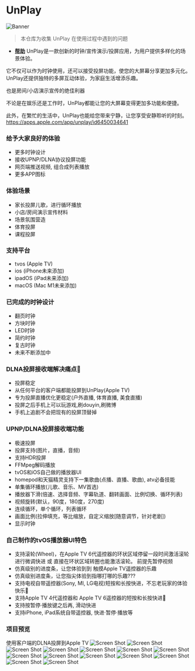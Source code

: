 # UnPlay
![Banner](https://raw.githubusercontent.com/suaptv/UnPlay/main/images/UnPlay.jpg)
> 本仓库为收集 UnPlay 在使用过程中遇到的问题
- **[帮助](https://github.com/suaptv/UnPlay/blob/main/Help)**
UnPlay是一款创新的时钟/宣传演示/投屏应用，为用户提供多样化的场景体验。

它不仅可以作为时钟使用，还可以接受投屏功能，使您的大屏幕分享更加多元化。
UnPlay还提供独特的多屏互动体验，为家庭生活增添乐趣。

也是房间/小店演示宣传的绝佳利器

不论是在娱乐还是工作时，UnPlay都能让您的大屏幕变得更加多功能和便捷。

此外，在繁忙的生活中，UnPlay也能给您带来宁静，让您享受安静聆听的时刻。
https://apps.apple.com/app/unplay/id6450034641
### 给予大家良好的体验
- 更多时钟设计 
- 接收UPNP/DLNA协议投屏功能
- 网页端推送视频, 组合成列表播放
- 更多APP图标 

### 体验场景
- 家长投屏儿歌，进行循环播放
- 小店/房间演示宣传材料
- 场景氛围营造
- 体育投屏
- 课程投屏

### 支持平台
- tvos (Apple TV)
- ios (iPhone未来添加)
- ipadOS (iPad未来添加)
- macOS (Mac M1未来添加)
  
### 已完成的时钟设计
- 翻页时钟
- 方块时钟
- LED时钟
- 简约时钟
- 复古时钟
- 未来不断添加中

### DLNA投屏接收端解决痛点🎉
- 投屏稳定
- 从任何平台的客户端都能投屏到UnPlay(Apple TV)
- 专为投屏直播优化更稳定(户外直播, 体育直播, 美食直播)
- 投屏之后手机上可以玩游戏,刷douyin,刷微博
- 手机上追剧不会把现有的投屏顶替掉

### UPNP/DLNA投屏接收端功能
- 极速投屏
- 投屏支持(图片，直播，音频)
- 支持HDR投屏
- FFMpeg解码播放
- tvOS和iOS自己做的播放器UI
- homepod和天猫精灵支持下一集歌曲(点播、直播、歌曲), atv必备技能
- 单集循环播放(儿歌、音乐、MV首选)
- 播放器下滑(倍速、选择音频、字幕轨道、翻转画面、比例切换、循环列表)
- 视频旋转(默认，90度，180度，270度)
- 连续循环，单个循环，列表循环
- 画面比例(拉伸填充，等比缩放，自定义缩放[随意调节，针对老剧])
- 显示时钟

### 自己制作的tvOS播放器UI特色
- 支持滚轮(Wheel)，在Apple TV 6代遥控器的环状区域停留一段时间激活滚轮进行微调快进
  或 直接在环状区域转圈也能激活滚轮。
  前提先暂停视频
- 仿真级别的进度条，让您体验到到 触摸Apple TV遥控器的乐趣
- 仿真级别进度条，让您指尖体验到指哪打哪的乐趣???
- 支持电视自带遥控器(Sony, MI, LG电视)短按和长按快进，不忘老玩家的体验快乐🎉
- 支持Apple TV 4代遥控器和 Apple TV 6遥控器的短按和长按快进🎉
- 支持按暂停·播放键之后再, 滑动快进
- 支持iPhone, iPad系统自带遥控器, 快进·暂停·播放等

### 项目预览
使用客户端的DLNA投屏到Apple TV
![Screen Shot](https://raw.githubusercontent.com/suaptv/UnPlay/master/images/104.jpg)
![Screen Shot](https://raw.githubusercontent.com/suaptv/UnPlay/master/images/102.jpg)
![Screen Shot](https://raw.githubusercontent.com/suaptv/UnPlay/master/images/103.jpg)
![Screen Shot](https://raw.githubusercontent.com/suaptv/UnPlay/master/images/88.png)
![Screen Shot](https://raw.githubusercontent.com/suaptv/UnPlay/master/images/99.jpg)
![Screen Shot](https://raw.githubusercontent.com/suaptv/UnPlay/master/images/100.jpg)
![Screen Shot](https://raw.githubusercontent.com/suaptv/UnPlay/master/images/101.jpg)
![Screen Shot](https://raw.githubusercontent.com/suaptv/UnPlay/master/images/11.jpg)
![Screen Shot](https://raw.githubusercontent.com/suaptv/UnPlay/master/images/22.jpg)
![Screen Shot](https://raw.githubusercontent.com/suaptv/UnPlay/master/images/33.jpg)
![Screen Shot](https://raw.githubusercontent.com/suaptv/UnPlay/master/images/44.jpg)
![Screen Shot](https://raw.githubusercontent.com/suaptv/UnPlay/master/images/55.jpg)
![Screen Shot](https://raw.githubusercontent.com/suaptv/UnPlay/master/images/66.jpg)
![Screen Shot](https://raw.githubusercontent.com/suaptv/UnPlay/master/images/77.jpg)


